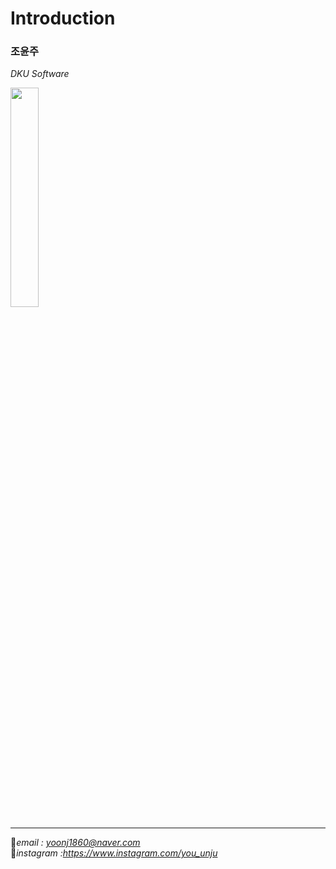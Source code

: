 # Introduction
### 조윤주

*DKU Software*

<img width="30%" src="https://user-images.githubusercontent.com/99892677/165037908-14e3fdf5-9ff0-4f76-bbec-6be3671793c3.jpg"/>

***
💬*email : yoonj1860@naver.com*  
💬*instagram :https://www.instagram.com/you_unju* 
<!--
**choyunju/choyunju** is a ✨ _special_ ✨ repository because its `README.md` (this file) appears on your GitHub profile.

Here are some ideas to get you started:

- 🔭 I’m currently working on ...
- 🌱 I’m currently learning ...
- 👯 I’m looking to collaborate on ...
- 🤔 I’m looking for help with ...
- 💬 Ask me about ...
- 📫 How to reach me: ...
- 😄 Pronouns: ...
- ⚡ Fun fact: ...
-->

